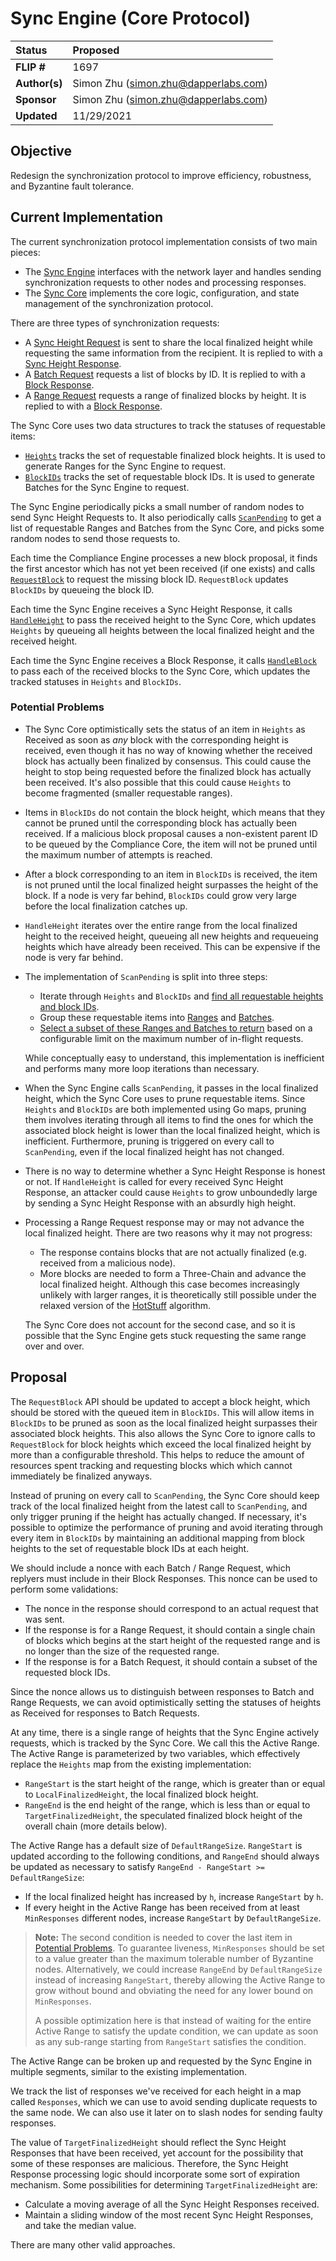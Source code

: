 # Sync Engine (Core Protocol)

| Status        | Proposed                                                  |
:-------------- |:--------------------------------------------------------- |
| **FLIP #**    | 1697                                                      |
| **Author(s)** | Simon Zhu (simon.zhu@dapperlabs.com)                      |
| **Sponsor**   | Simon Zhu (simon.zhu@dapperlabs.com)                      |
| **Updated**   | 11/29/2021                                                |

## Objective

Redesign the synchronization protocol to improve efficiency, robustness, and Byzantine fault tolerance.

## Current Implementation

The current synchronization protocol implementation consists of two main pieces:
* The [Sync Engine](https://github.com/onflow/flow-go/blob/39c455da40c8f0aa6f9962c48f4cd34a5cbacfc0/engine/common/synchronization/engine.go) interfaces with the network layer and handles sending synchronization requests to other nodes and processing responses.
* The [Sync Core](https://github.com/onflow/flow-go/blob/39c455da40c8f0aa6f9962c48f4cd34a5cbacfc0/module/synchronization/core.go) implements the core logic, configuration, and state management of the synchronization protocol.

There are three types of synchronization requests:
* A [Sync Height Request](https://github.com/onflow/flow-go/blob/39c455da40c8f0aa6f9962c48f4cd34a5cbacfc0/model/messages/synchronization.go#L8-L14) is sent to share the local finalized height while requesting the same information from the recipient. It is replied to with a [Sync Height Response](https://github.com/onflow/flow-go/blob/39c455da40c8f0aa6f9962c48f4cd34a5cbacfc0/model/messages/synchronization.go#L16-L22).
* A [Batch Request](https://github.com/onflow/flow-go/blob/39c455da40c8f0aa6f9962c48f4cd34a5cbacfc0/model/messages/synchronization.go#L34-L40) requests a list of blocks by ID. It is replied to with a [Block Response](https://github.com/onflow/flow-go/blob/39c455da40c8f0aa6f9962c48f4cd34a5cbacfc0/model/messages/synchronization.go#L42-L48).
* A [Range Request](https://github.com/onflow/flow-go/blob/39c455da40c8f0aa6f9962c48f4cd34a5cbacfc0/model/messages/synchronization.go#L24-L32) requests a range of finalized blocks by height. It is replied to with a [Block Response](https://github.com/onflow/flow-go/blob/39c455da40c8f0aa6f9962c48f4cd34a5cbacfc0/model/messages/synchronization.go#L42-L48).

The Sync Core uses two data structures to track the statuses of requestable items:
* [`Heights`](https://github.com/onflow/flow-go/blob/39c455da40c8f0aa6f9962c48f4cd34a5cbacfc0/module/synchronization/core.go#L53) tracks the set of requestable finalized block heights. It is used to generate Ranges for the Sync Engine to request.
* [`BlockIDs`](https://github.com/onflow/flow-go/blob/39c455da40c8f0aa6f9962c48f4cd34a5cbacfc0/module/synchronization/core.go#L54) tracks the set of requestable block IDs. It is used to generate Batches for the Sync Engine to request.

The Sync Engine periodically picks a small number of random nodes to send Sync Height Requests to. It also periodically calls [`ScanPending`](https://github.com/onflow/flow-go/blob/39c455da40c8f0aa6f9962c48f4cd34a5cbacfc0/module/synchronization/core.go#L148-L166) to get a list of requestable Ranges and Batches from the Sync Core, and picks some random nodes to send those requests to.

Each time the Compliance Engine processes a new block proposal, it finds the first ancestor which has not yet been received (if one exists) and calls [`RequestBlock`](https://github.com/onflow/flow-go/blob/39c455da40c8f0aa6f9962c48f4cd34a5cbacfc0/module/synchronization/core.go#L114-L126) to request the missing block ID. `RequestBlock` updates `BlockIDs` by queueing the block ID.

Each time the Sync Engine receives a Sync Height Response, it calls [`HandleHeight`](https://github.com/onflow/flow-go/blob/39c455da40c8f0aa6f9962c48f4cd34a5cbacfc0/module/synchronization/core.go#L95-L112) to pass the received height to the Sync Core, which updates `Heights` by queueing all heights between the local finalized height and the received height.

Each time the Sync Engine receives a Block Response, it calls [`HandleBlock`](https://github.com/onflow/flow-go/blob/39c455da40c8f0aa6f9962c48f4cd34a5cbacfc0/module/synchronization/core.go#L67-L93) to pass each of the received blocks to the Sync Core, which updates the tracked statuses in `Heights` and `BlockIDs`.

### Potential Problems 

* The Sync Core optimistically sets the status of an item in `Heights` as Received as soon as *any* block with the corresponding height is received, even though it has no way of knowing whether the received block has actually been finalized by consensus. This could cause the height to stop being requested before the finalized block has actually been received. It's also possible that this could cause `Heights` to become fragmented (smaller requestable ranges).
* Items in `BlockIDs` do not contain the block height, which means that they cannot be pruned until the corresponding block has actually been received. If a malicious block proposal causes a non-existent parent ID to be queued by the Compliance Core, the item will not be pruned until the maximum number of attempts is reached.
* After a block corresponding to an item in `BlockIDs` is received, the item is not pruned until the local finalized height surpasses the height of the block. If a node is very far behind, `BlockIDs` could grow very large before the local finalization catches up.
* `HandleHeight` iterates over the entire range from the local finalized height to the received height, queueing all new heights and requeueing heights which have already been received. This can be expensive if the node is very far behind.
* The implementation of `ScanPending` is split into three steps:
    * Iterate through `Heights` and `BlockIDs` and [find all requestable heights and block IDs](https://github.com/onflow/flow-go/blob/39c455da40c8f0aa6f9962c48f4cd34a5cbacfc0/module/synchronization/core.go#L264-L326).
    * Group these requestable items into [Ranges](https://github.com/onflow/flow-go/blob/39c455da40c8f0aa6f9962c48f4cd34a5cbacfc0/module/synchronization/core.go#L360-L415) and [Batches](https://github.com/onflow/flow-go/blob/39c455da40c8f0aa6f9962c48f4cd34a5cbacfc0/module/synchronization/core.go#L417-L439). 
    * [Select a subset of these Ranges and Batches to return](https://github.com/onflow/flow-go/blob/39c455da40c8f0aa6f9962c48f4cd34a5cbacfc0/module/synchronization/core.go#L441-L454) based on a configurable limit on the maximum number of in-flight requests. 

  While conceptually easy to understand, this implementation is inefficient and performs many more loop iterations than necessary.
* When the Sync Engine calls `ScanPending`, it passes in the local finalized height, which the Sync Core uses to prune requestable items. Since `Heights` and `BlockIDs` are both implemented using Go maps, pruning them involves iterating through all items to find the ones for which the associated block height is lower than the local finalized height, which is inefficient. Furthermore, pruning is triggered on every call to `ScanPending`, even if the local finalized height has not changed.
* There is no way to determine whether a Sync Height Response is honest or not. If `HandleHeight` is called for every received Sync Height Response, an attacker could cause `Heights` to grow unboundedly large by sending a Sync Height Response with an absurdly high height.
* Processing a Range Request response may or may not advance the local finalized height. There are two reasons why it may not progress:
  * The response contains blocks that are not actually finalized (e.g. received from a malicious node).
  * More blocks are needed to form a Three-Chain and advance the local finalized height. Although this case becomes increasingly unlikely with larger ranges, it is theoretically still possible under the relaxed version of the [HotStuff](https://arxiv.org/abs/1803.05069) algorithm.

  The Sync Core does not account for the second case, and so it is possible that the Sync Engine gets stuck requesting the same range over and over.

## Proposal

The `RequestBlock` API should be updated to accept a block height, which should be stored with the queued item in `BlockIDs`. This will allow items in `BlockIDs` to be pruned as soon as the local finalized height surpasses their associated block heights. This also allows the Sync Core to ignore calls to `RequestBlock` for block heights which exceed the local finalized height by more than a configurable threshold. This helps to reduce the amount of resources spent tracking and requesting blocks which which cannot immediately be finalized anyways.

Instead of pruning on every call to `ScanPending`, the Sync Core should keep track of the local finalized height from the latest call to `ScanPending`, and only trigger pruning if the height has actually changed. If necessary, it's possible to optimize the performance of pruning and avoid iterating through every item in `BlockIDs` by maintaining an additional mapping from block heights to the set of requestable block IDs at each height. 

We should include a nonce with each Batch / Range Request, which replyers must include in their Block Responses. This nonce can be used to perform some validations:
* The nonce in the response should correspond to an actual request that was sent.
* If the response is for a Range Request, it should contain a single chain of blocks which begins at the start height of the requested range and is no longer than the size of the requested range.
* If the response is for a Batch Request, it should contain a subset of the requested block IDs.

Since the nonce allows us to distinguish between responses to Batch and Range Requests, we can avoid optimistically setting the statuses of heights as Received for responses to Batch Requests.

At any time, there is a single range of heights that the Sync Engine actively requests, which is tracked by the Sync Core. We call this the Active Range. The Active Range is parameterized by two variables, which effectively replace the `Heights` map from the existing implementation:
* `RangeStart` is the start height of the range, which is greater than or equal to `LocalFinalizedHeight`, the local finalized block height.
* `RangeEnd` is the end height of the range, which is less than or equal to `TargetFinalizedHeight`, the speculated finalized block height of the overall chain (more details below).

The Active Range has a default size of `DefaultRangeSize`. `RangeStart` is updated according to the following conditions, and `RangeEnd` should always be updated as necessary to satisfy `RangeEnd - RangeStart >= DefaultRangeSize`:
* If the local finalized height has increased by `h`, increase `RangeStart` by `h`.
* If every height in the Active Range has been received from at least `MinResponses` different nodes, increase `RangeStart` by `DefaultRangeSize`.

> **Note:** The second condition is needed to cover the last item in [Potential Problems](#potential-problems). To guarantee liveness, `MinResponses` should be set to a value greater than the maximum tolerable number of Byzantine nodes. Alternatively, we could increase `RangeEnd` by `DefaultRangeSize` instead of increasing `RangeStart`, thereby allowing the Active Range to grow without bound and obviating the need for any lower bound on `MinResponses`. 
> 
> A possible optimization here is that instead of waiting for the entire Active Range to satisfy the update condition, we can update as soon as any sub-range starting from `RangeStart` satisfies the condition.

The Active Range can be broken up and requested by the Sync Engine in multiple segments, similar to the existing implementation.

We track the list of responses we've received for each height in a map called `Responses`, which we can use to avoid sending duplicate requests to the same node. We can also use it later on to slash nodes for sending faulty responses. 

The value of `TargetFinalizedHeight` should reflect the Sync Height Responses that have been received, yet account for the possibility that some of these responses are malicious. Therefore, the Sync Height Response processing logic should incorporate some sort of expiration mechanism. Some possibilities for determining `TargetFinalizedHeight` are:
* Calculate a moving average of all the Sync Height Responses received. 
* Maintain a sliding window of the most recent Sync Height Responses, and take the median value.

There are many other valid approaches.